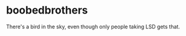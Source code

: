 boobedbrothers
==============

There's a bird in the sky, even though only people taking LSD gets that.
